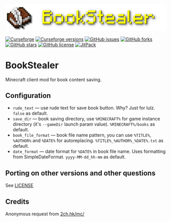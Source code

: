 ![](assets/logo.png)

[![Curseforge](https://cf.way2muchnoise.eu/bookstealer.svg)](https://www.curseforge.com/minecraft/mc-mods/bookstealer/ "Curseforge")
[![Curseforge versions](https://cf.way2muchnoise.eu/versions/bookstealer.svg)](https://www.curseforge.com/minecraft/mc-mods/bookstealer/files/all "Curseforge all files")
[![GitHub issues](https://img.shields.io/github/issues/mjaroslav/bookstealer)](https://github.com/mjaroslav/bookstealer/issues "GitHub issues")
[![GitHub forks](https://img.shields.io/github/forks/mjaroslav/bookstealer)](https://github.com/mjaroslav/bookstealer/network "GitHub forks")
[![GitHub stars](https://img.shields.io/github/stars/mjaroslav/bookstealer)](https://github.com/mjaroslav/bookstealer/stargazers "GitHub stars")
[![GitHub license](https://img.shields.io/github/license/mjaroslav/bookstealer)](LICENSE "Open license")
[![JitPack](https://jitpack.io/v/MJaroslav/bookstealer.svg)](https://jitpack.io/#MJaroslav/bookstealer "JitPack")

# BookStealer

Minecraft client mod for book content saving.

## Configuration

- `rude_text` — use rude text for save book button. Why? Just for lulz. `false` as default.
- `save_dir` — book saving directory, use `%MINECRAFT%` for game instance directory (it's `--gameDir` launch param
  value). `%MINECRAFT%/books` as default.
- `book_file_format` — book file name pattern, you can use `%TITLE%`, `%AUTHOR%` and `%DATE%` for
  autoreplacing. `%TITLE%_%AUTHOR%_%DATE%.txt` as default.
- `date_format` — date format for `%DATE%` in book file name. Uses formatting from SimpleDateFormat. `yyyy-MM-dd_hh-mm` as
  default.

## Porting on other versions and other questions

See [LICENSE](LICENSE)

## Credits
Anonymous request from [2ch.hk/mc/](https://2ch.hk/mc/)
